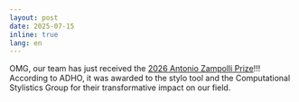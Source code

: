```yaml
---
layout: post
date: 2025-07-15
inline: true
lang: en
---
```


OMG,  our team has just received the [2026 Antonio Zampolli Prize](https://adho.org/2025/07/16/2026-antonio-zampolli-prize/)!!! According to ADHO, it was awarded to the stylo tool and the Computational Stylistics Group for their transformative impact on our field.

